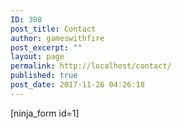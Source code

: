 ```yaml
---
ID: 308
post_title: Contact
author: gameswithfire
post_excerpt: ""
layout: page
permalink: http://localhost/contact/
published: true
post_date: 2017-11-26 04:26:18
---
```

[ninja_form id=1]